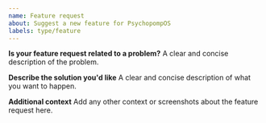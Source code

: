 ```yaml
---
name: Feature request
about: Suggest a new feature for PsychopompOS
labels: type/feature
---
```


**Is your feature request related to a problem?**
A clear and concise description of the problem.

**Describe the solution you'd like**
A clear and concise description of what you want to happen.

**Additional context**
Add any other context or screenshots about the feature request here.
